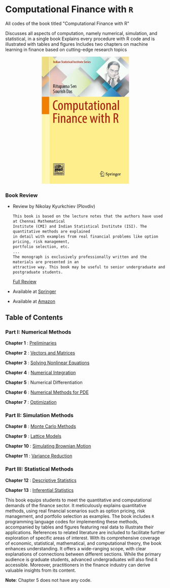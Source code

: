 # Computational Finance with `R`
All codes of the book titled "Computational Finance with R"

Discusses all aspects of computation, namely numerical, simulation, and statistical, in a single book
Explains every procedure with R code and is illustrated with tables and figures
Includes two chapters on machine learning in finance based on cutting-edge research topics


<p align = "center">
<img src="./book_front.jpeg" alt="drawing" width="275" height="400"/>
</p>

### Book Review

+ Review by  Nikolay Kyurkchiev (Plovdiv)
  ```
  This book is based on the lecture notes that the authors have used at Chennai Mathematical
  Institute (CMI) and Indian Statistical Institute (ISI). The quantitative methods are explained
  in detail with examples from real financial problems like option pricing, risk management,
  portfolio selection, etc.
  ...
  The monograph is exclusively professionally written and the materials are presented in an
  attractive way. This book may be useful to senior undergraduate and postgraduate students.
  ```


  [Full Review](https://zbmath.org/1519.91004)


+ Available at [Springer](https://link.springer.com/book/10.1007/978-981-19-2008-0)

+ Available at [Amazon](https://www.amazon.in/Computational-Finance-Indian-Statistical-Institute/dp/9811920079/ref=sr_1_1?crid=XB6CS1Y1KZSN&dib=eyJ2IjoiMSJ9.7Yk_gU1_xW0jHnqTvFO1s9NlBiEzJh9rcZTNMBrBqYrHjxqfWPWf1R4tKm0f-hKBHWebIrq3nouN52ey-dbg4o9hZHkToRFws9VrnrizzVefkNZtiOd4klyLuiMthkk-2Wp7sBLEMhLgelo7nKl9w09LZ6ZjzvKnZbwdT8gf2xYHFOor7ibFaD68EHGuOs13pI-p0_3hlqYDjJI8kSYwBvrgNLIJWj2jM52yaNHEA_Q.MTGH5M1y2MSsYN45D5h1JMJyihqYEIzPBUOUrcfRhSg&dib_tag=se&keywords=computational+finance+with+r&qid=1711028598&sprefix=Computational+Finance%2Caps%2C247&sr=8-1)

## Table of Contents


### Part I: Numerical Methods


**Chapter 1** : [Preliminaries](https://github.com/sourish-cmi/Computational-Finance-with-R/blob/main/Chapter_01.md)

**Chapter 2** : [Vectors and Matrices](https://github.com/sourish-cmi/Computational-Finance-with-R/blob/main/Chapter_02.md)

**Chapter 3** : [Solving Nonlinear Equations](https://github.com/sourish-cmi/Computational-Finance-with-R/blob/main/Chapter_03.md)

**Chapter 4** : [Numerical Integration](https://github.com/sourish-cmi/Computational-Finance-with-R/blob/main/Chapter_04.md)

**Chapter 5** : Numerical Differentiation

**Chapter 6** : [Numerical Methods for PDE](https://github.com/sourish-cmi/Computational-Finance-with-R/blob/main/Chapter_06.md)

**Chapter 7** : [Optimization](https://github.com/sourish-cmi/Computational-Finance-with-R/blob/main/Chapter_07.md)

### Part II: Simulation Methods

**Chapter 8** : [Monte Carlo Methods](https://github.com/sourish-cmi/Computational-Finance-with-R/blob/main/Chapter_08.md)

**Chapter 9** : [Lattice Models](https://github.com/sourish-cmi/Computational-Finance-with-R/blob/main/Chapter_09.md)

**Chapter 10** : [Simulating Brownian Motion](https://github.com/sourish-cmi/Computational-Finance-with-R/blob/main/Chapter_10.md)

**Chapter 11** : [Variance Reduction](https://github.com/sourish-cmi/Computational-Finance-with-R/blob/main/Chapter_11.md)

### Part III: Statistical Methods

**Chapter 12** : [Descriptive Statistics](https://github.com/sourish-cmi/Computational-Finance-with-R/blob/main/Chapter_12.md)

**Chapter 13** : [Inferential Statistics](https://github.com/sourish-cmi/Computational-Finance-with-R/blob/main/Chapter_13.md)

This book equips students to meet the quantitative and computational demands of the finance sector. It meticulously explains quantitative methods, using real financial scenarios such as option pricing, risk management, and portfolio selection as examples. The book includes `R` programming language codes for implementing these methods, accompanied by tables and figures featuring real data to illustrate their applications. References to related literature are included to facilitate further exploration of specific areas of interest. With its comprehensive coverage of economic, statistical, mathematical, and computational theory, the book enhances understanding. It offers a wide-ranging scope, with clear explanations of connections between different sections. While the primary audience is graduate students, advanced undergraduates will also find it accessible. Moreover, practitioners in the finance industry can derive valuable insights from its content.

**Note**: Chapter 5 does not have any code.
